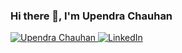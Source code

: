 ### Hi there 👋, I'm Upendra Chauhan
<a href="https://www.instagram.com/upendra6617/"><img src="https://img.shields.io/badge/Upendra Chauhan-E4405F?style=for-the-badge&logo=instagram&logoColor=black" alt="Upendra Chauhan" />
 <a href="https://www.linkedin.com/in/upendra-chauhan-5684a5138"><img src="https://www.kinesisinc.com/wp-content/uploads/2020/04/linkedin-101-hero@2x.png" alt="LinkedIn"/></a>
